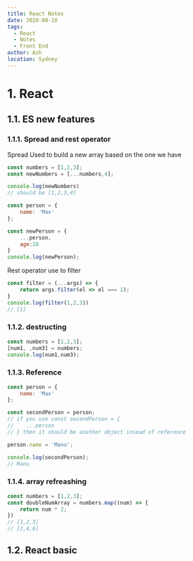 ```yaml
---
title: React Notes
date: 2020-08-18
tags:
  - React
  - Notes
  - Front End
author: Ash
location: Sydney  
---
```



# 1. React
## 1.1. ES new features
### 1.1.1. Spread and rest operator
Spread
Used to build a new array based on the one we have

```js
const numbers = [1,2,3];
const newNumbers = [...numbers,4];

console.log(newNumbers)
// should be [1,2,3,4]
```

```js
const person = {
    name: 'Max'
};

const newPerson = {
    ...person,
    age:28
}
console.log(newPerson);
```

Rest operator
use to filter

```js
const filter = (...args) => {
    return args.filter(el => el === 1);
}
console.log(filter(1,2,3))
// [1]
```

### 1.1.2. destructing

```js 
const numbers = [1,2,3];
[num1, ,num3] = numbers;
console.log(num1,num3);
```

### 1.1.3. Reference

```js
const person = {
    name: 'Max'
};

const secondPerson = person;
// if you use const secondPerson = {
//    ...person 
// } then it should be another object insead of reference

person.name = 'Manu';

console.log(secondPerson);
// Manu
```

### 1.1.4. array refreashing

```js
const numbers = [1,2,3];
const doubleNumArray = numbers.map((num) => {
    return num * 2;
})
// [1,2,3]
// [2,4,6]
```


## 1.2. React basic

###